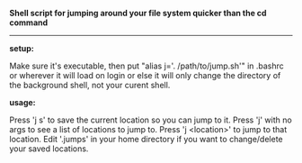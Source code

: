 **Shell script for jumping around your file system quicker than the cd command**

---

**setup:**

 Make sure it's executable, then put "alias j='. /path/to/jump.sh'" in .bashrc
 or wherever it will load on login or else it will only change the directory of 
 the background shell, not your curent shell.

**usage:**

 Press 'j s' to save the current location so you can jump to it.
 Press 'j' with no args to see a list of locations to jump to.
 Press 'j \<location\>' to jump to that location.
 Edit '.jumps' in your home directory if you want to change/delete
  your saved locations.
